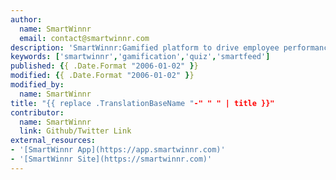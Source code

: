 ```yaml
---
author:
  name: SmartWinnr
  email: contact@smartwinnr.com
description: 'SmartWinnr:Gamified platform to drive employee performance'
keywords: ['smartwinnr','gamification','quiz','smartfeed']
published: {{ .Date.Format "2006-01-02" }}
modified: {{ .Date.Format "2006-01-02" }}
modified_by:
  name: SmartWinnr
title: "{{ replace .TranslationBaseName "-" " " | title }}"
contributor:
  name: SmartWinnr
  link: Github/Twitter Link
external_resources:
- '[SmartWinnr App](https://app.smartwinnr.com)'
- '[SmartWinnr Site](https://smartwinnr.com)'
---
```


